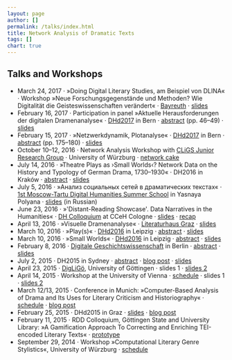 ```yaml
---
layout: page
author: []
permalink: /talks/index.html
title: Network Analysis of Dramatic Texts
tags: []
chart: true
---
```

## Talks and Workshops

- March 24, 2017 · »Doing Digital Literary Studies, am Beispiel von DLINA« · Workshop »Neue Forschungsgegenstände und Methoden? Wie Digitalität die Geisteswissenschaften verändert« · [Bayreuth](http://digitalitaet-geisteswissenschaften.de/veranstaltungen/symposienreihe/workshop) · [slides](https://dlina.github.io/presentations/2017-bayreuth/)
- February 16, 2017 · Participation in panel »Aktuelle Herausforderungen der digitalen Dramenanalyse« · [DHd2017](http://www.dhd2017.ch/) in Bern · [abstract](http://www.dhd2017.ch/wp-content/uploads/2017/02/Abstractband_ergaenzt.pdf) (pp. 46–49) · [slides](https://christofs.github.io/dramenanalyse-dhd/)
- February 15, 2017 · »Netzwerkdynamik, Plotanalyse« · [DHd2017](http://www.dhd2017.ch/) in Bern · [abstract](http://www.dhd2017.ch/wp-content/uploads/2017/02/Abstractband_ergaenzt.pdf) (pp. 175–180) · [slides](https://dlina.github.io/presentations/2017-bern/)
- October 10–12, 2016 · Network Analysis Workshop with [CLiGS Junior Research Group](http://cligs.hypotheses.org/) · University of Würzburg · [network cake](https://twitter.com/christof77/status/785482921465569280)
- July 14, 2016 · »Theatre Plays as ›Small Worlds‹? Network Data on the History and Typology of German Drama, 1730–1930« · DH2016 in Kraków · [abstract](http://dh2016.adho.org/abstracts/360) · [slides](https://dlina.github.io/presentations/2016-krakow/)
- July 5, 2016 · »Анализ социальных сетей в драматических текстах« · [1st Moscow-Tartu Digital Humanities Summer School](https://ling.hse.ru/digitalhum/program) in Yasnaya Polyana · [slides](https://dlina.github.io/presentations/2016-yasnaya-polyana/) (in Russian)
- June 23, 2016 · »'Distant-Reading Showcase'. Data Narratives in the Humanities« · [DH Colloquium](http://www.cceh.uni-koeln.de/node/612) at CCeH Cologne · [slides](https://dlina.github.io/presentations/2016-koeln/) · [recap](https://dhc.hypotheses.org/193)
- April 13, 2016 · »Visuelle Dramenanalyse« · [Literaturhaus Graz](http://www.literaturhaus-graz.at/veranstaltung/workshop-visuelle-dramenanalyse/) · [slides](https://dlina.github.io/presentations/2016-graz/)
- March 10, 2016 · »Play(s)« · [DHd2016](http://dhd2016.de) in Leipzig · [abstract](http://dhd2016.de/boa-2.0.pdf) ·  [slides](https://dlina.github.io/presentations/2016-leipzig-plays/)
- March 10, 2016 · »Small Worlds« · [DHd2016](http://dhd2016.de) in Leipzig · [abstract](http://dhd2016.de/boa-2.0.pdf) ·  [slides](https://dlina.github.io/presentations/2016-leipzig/)
- February 8, 2016 · [Digitale Geschichtswissenschaft](http://clarin.bbaw.de/de/digitale-geschichtswissenschaft/) in Berlin · [abstract](http://clarin.bbaw.de/de/digitale-geschichtswissenschaft/abstracts/#dlina) ·  [slides](https://dlina.github.io/presentations/2016-berlin/)
- July 2, 2015 · DH2015 in Sydney · [abstract](http://dh2015.org/abstracts/xml/FISCHER_Frank_Digital_Network_Analysis_of_Dramati/FISCHER_Frank_Digital_Network_Analysis_of_Dramatic_Text.html) · [blog post](https://dlina.github.io/Our-Talk-at-DH2015/) · [slides](https://dlina.github.io/presentations/2015-sydney/sydney.html)
- April 23, 2015 · [DigLiGö](http://www.uni-goettingen.de/de/23042015-workshop-diglig%C3%B6---digitale-literaturwissenschaft-g%C3%B6ttingen/511115.html), University of Göttingen · slides 1 · [slides 2](https://mathias-goebel.github.io/2015-04-DigLiG%C3%B6/slides/mathias/index.html)
- April 14, 2015 · Workshop at the University of Vienna · [schedule](https://mathias-goebel.github.io/2015-04-vienna/) · slides 1 · [slides 2](https://mathias-goebel.github.io/2015-04-vienna/slides/mathias/)
- March 12/13, 2015 · Conference in Munich: »Computer-Based Analysis of Drama and Its Uses for Literary Criticism and Historiography« · [schedule](http://www.badw.de/de/veranstaltungen/_ergaenzungen/2015/402/2015_03_12_workshop-dennerlein_final.pdf) · [blog post](/Conference_in_Munich/)
- February 25, 2015 · DHd2015 in Graz · [slides](http://www.gcdh.de/dhd2015-fischer-kampkaspar-trilcke-netzwerkanalyse-slides.pdf) · [blog post](/DHd-2015-Conference-in-Graz/)
- February 11, 2015 · RDD Colloquium, Göttingen State and University Library: »A Gamification Approach To Correcting and Enriching TEI-encoded Literary Texts« · [prototype](https://personae.gcdh.de/index.html)
- September 29, 2014 · Workshop »Computational Literary Genre Stylistics«, University of Würzburg · [schedule](http://www.germanistik.uni-wuerzburg.de/lehrstuehle/computerphilologie/aktuelles/veranstaltungen/auftaktworkshop_gattungsstilistik/)

